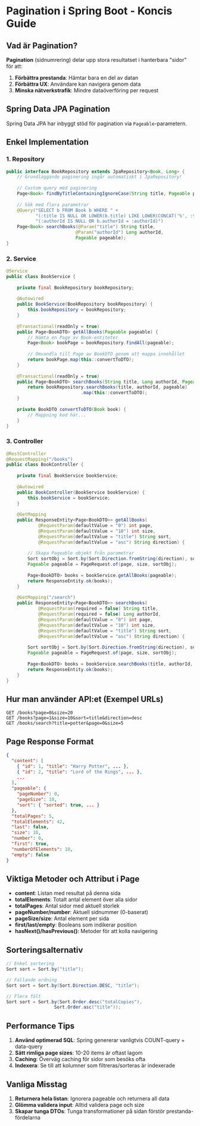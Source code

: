 # Pagination i Spring Boot - Koncis Guide

## Vad är Pagination?

**Pagination** (sidnumrering) delar upp stora resultatset i hanterbara "sidor" för att:
1. **Förbättra prestanda**: Hämtar bara en del av datan
2. **Förbättra UX**: Användare kan navigera genom data
3. **Minska nätverkstrafik**: Mindre dataöverföring per request

## Spring Data JPA Pagination

Spring Data JPA har inbyggt stöd för pagination via `Pageable`-parametern.

## Enkel Implementation

### 1. Repository
```java
public interface BookRepository extends JpaRepository<Book, Long> {
    // Grundläggande paginering ingår automatiskt i JpaRepository!
    
    // Custom query med paginering
    Page<Book> findByTitleContainingIgnoreCase(String title, Pageable pageable);
    
    // Sök med flera parametrar
    @Query("SELECT b FROM Book b WHERE " +
           "(:title IS NULL OR LOWER(b.title) LIKE LOWER(CONCAT('%', :title, '%'))) AND " +
           "(:authorId IS NULL OR b.authorId = :authorId)")
    Page<Book> searchBooks(@Param("title") String title, 
                          @Param("authorId") Long authorId,
                          Pageable pageable);
}
```

### 2. Service
```java
@Service
public class BookService {
    
    private final BookRepository bookRepository;
    
    @Autowired
    public BookService(BookRepository bookRepository) {
        this.bookRepository = bookRepository;
    }
    
    @Transactional(readOnly = true)
    public Page<BookDTO> getAllBooks(Pageable pageable) {
        // Hämta en Page av Book-entiteter
        Page<Book> bookPage = bookRepository.findAll(pageable);
        
        // Omvandla till Page av BookDTO genom att mappa innehållet
        return bookPage.map(this::convertToDTO);
    }
    
    @Transactional(readOnly = true)
    public Page<BookDTO> searchBooks(String title, Long authorId, Pageable pageable) {
        return bookRepository.searchBooks(title, authorId, pageable)
                            .map(this::convertToDTO);
    }
    
    private BookDTO convertToDTO(Book book) {
        // Mappning kod här...
    }
}
```

### 3. Controller
```java
@RestController
@RequestMapping("/books")
public class BookController {
    
    private final BookService bookService;
    
    @Autowired
    public BookController(BookService bookService) {
        this.bookService = bookService;
    }
    
    @GetMapping
    public ResponseEntity<Page<BookDTO>> getAllBooks(
            @RequestParam(defaultValue = "0") int page,
            @RequestParam(defaultValue = "10") int size,
            @RequestParam(defaultValue = "title") String sort,
            @RequestParam(defaultValue = "asc") String direction) {
        
        // Skapa Pageable objekt från parametrar
        Sort sortObj = Sort.by(Sort.Direction.fromString(direction), sort);
        Pageable pageable = PageRequest.of(page, size, sortObj);
        
        Page<BookDTO> books = bookService.getAllBooks(pageable);
        return ResponseEntity.ok(books);
    }
    
    @GetMapping("/search")
    public ResponseEntity<Page<BookDTO>> searchBooks(
            @RequestParam(required = false) String title,
            @RequestParam(required = false) Long authorId,
            @RequestParam(defaultValue = "0") int page,
            @RequestParam(defaultValue = "10") int size,
            @RequestParam(defaultValue = "title") String sort,
            @RequestParam(defaultValue = "asc") String direction) {
        
        Sort sortObj = Sort.by(Sort.Direction.fromString(direction), sort);
        Pageable pageable = PageRequest.of(page, size, sortObj);
        
        Page<BookDTO> books = bookService.searchBooks(title, authorId, pageable);
        return ResponseEntity.ok(books);
    }
}
```

## Hur man använder API:et (Exempel URLs)

```
GET /books?page=0&size=20
GET /books?page=1&size=10&sort=title&direction=desc
GET /books/search?title=potter&page=0&size=5
```

## Page Response Format

```json
{
  "content": [
    { "id": 1, "title": "Harry Potter", ... },
    { "id": 2, "title": "Lord of the Rings", ... },
    ...
  ],
  "pageable": {
    "pageNumber": 0,
    "pageSize": 10,
    "sort": { "sorted": true, ... }
  },
  "totalPages": 5,
  "totalElements": 42,
  "last": false,
  "size": 10,
  "number": 0,
  "first": true,
  "numberOfElements": 10,
  "empty": false
}
```

## Viktiga Metoder och Attribut i Page

- **content**: Listan med resultat på denna sida
- **totalElements**: Totalt antal element över alla sidor
- **totalPages**: Antal sidor med aktuell storlek
- **pageNumber/number**: Aktuell sidnummer (0-baserat)
- **pageSize/size**: Antal element per sida
- **first/last/empty**: Booleans som indikerar position
- **hasNext()/hasPrevious()**: Metoder för att kolla navigering

## Sorteringsalternativ

```java
// Enkel sortering
Sort sort = Sort.by("title");

// Fallande ordning
Sort sort = Sort.by(Sort.Direction.DESC, "title");

// Flera fält
Sort sort = Sort.by(Sort.Order.desc("totalCopies"), 
                  Sort.Order.asc("title"));
```

## Performance Tips

1. **Använd optimerad SQL**: Spring genererar vanligtvis COUNT-query + data-query
2. **Sätt rimliga page sizes**: 10-20 items är oftast lagom
3. **Caching**: Överväg caching för sidor som besöks ofta
4. **Indexera**: Se till att kolumner som filtreras/sorteras är indexerade

## Vanliga Misstag

1. **Returnera hela listan**: Ignorera pageable och returnera all data
2. **Glömma validera input**: Alltid validera page och size
3. **Skapar tunga DTOs**: Tunga transformationer på sidan förstör prestanda-fördelarna